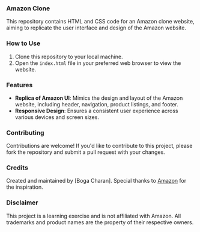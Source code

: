 ### Amazon Clone

This repository contains HTML and CSS code for an Amazon clone website, aiming to replicate the user interface and design of the Amazon website.

### How to Use

1. Clone this repository to your local machine.
2. Open the `index.html` file in your preferred web browser to view the website.

### Features

- **Replica of Amazon UI**: Mimics the design and layout of the Amazon website, including header, navigation, product listings, and footer.
- **Responsive Design**: Ensures a consistent user experience across various devices and screen sizes.

### Contributing

Contributions are welcome! If you'd like to contribute to this project, please fork the repository and submit a pull request with your changes.

### Credits

Created and maintained by [Boga Charan]. Special thanks to [Amazon](https://www.amazon.com/) for the inspiration.

### Disclaimer

This project is a learning exercise and is not affiliated with Amazon. All trademarks and product names are the property of their respective owners.
